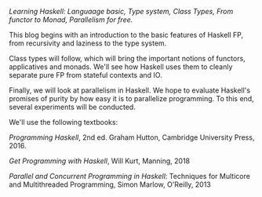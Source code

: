 
_Learning Haskell: Languaage basic, Type system, Class Types, From functor to Monad, Parallelism for free._

This blog begins with an introduction to the basic features of Haskell FP, from recursivity and laziness to the type system. 

Class types will follow, which will bring the important notions of functors, applicatives and monads. We'll see how Haskell uses them to cleanly separate pure FP from stateful contexts and IO.

Finally, we will look at parallelism in Haskell. We hope to evaluate Haskell's promises of purity by how easy it is to parallelize programming. To this end, several experiments will be conducted.

We'll use the following textbooks:

_Programming Haskell_, 2nd ed. Graham Hutton, Cambridge University Press, 2016.

_Get Programming with Haskell_, Will Kurt, Manning, 2018

_Parallel and Concurrent Programming in Haskell_: Techniques for Multicore and Multithreaded Programming, Simon Marlow, O'Reilly, 2013
